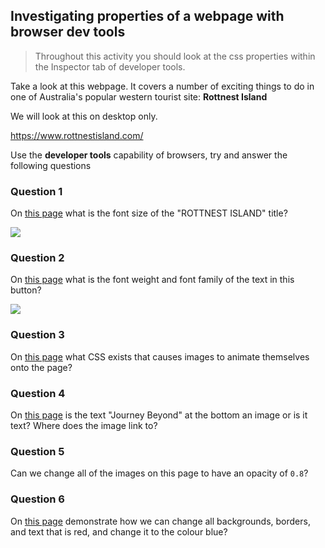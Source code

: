 ## Investigating properties of a webpage with browser dev tools

> Throughout this activity you should look at the css properties within the Inspector tab of developer tools.

Take a look at this webpage. It covers a number of exciting things to do in one of Australia's popular western tourist site: **Rottnest Island**

We will look at this on desktop only.

https://www.rottnestisland.com/

Use the **developer tools** capability of browsers, try and answer the following questions

### Question 1

On [this page](https://rottnestexpress.com.au/rottnest-island/) what is the font size of the "ROTTNEST ISLAND" title?

![](./images/q1.png)

### Question 2

On [this page](https://rottnestexpress.com.au/rottnest-island/) what is the font weight and font family of the text in this button?

![](./images/q2.png)

### Question 3

On [this page](https://rottnestexpress.com.au/rottnest-island/) what CSS exists that causes images to animate themselves onto the page?

### Question 4

On [this page](https://rottnestexpress.com.au/rottnest-island/) is the text "Journey Beyond" at the bottom an image or is it text? Where does the image link to?

### Question 5

Can we change all of the images on this page to have an opacity of `0.8`?

### Question 6

On [this page](https://rottnestexpress.com.au/rottnest-island/) demonstrate how we can change all backgrounds, borders, and text that is red, and change it to the colour blue?
